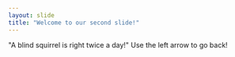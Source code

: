```yaml
---
layout: slide
title: "Welcome to our second slide!"
---
```

"A blind squirrel is right twice a day!"
Use the left arrow to go back!
